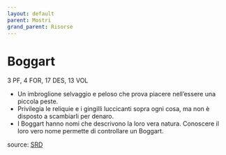 ```yaml
---
layout: default
parent: Mostri
grand_parent: Risorse
---
```


# Boggart
3 PF, 4 FOR, 17 DES, 13 VOL  
- Un imbroglione selvaggio e peloso che prova piacere nell’essere una piccola peste.
- Privilegia le reliquie e i gingilli luccicanti sopra ogni cosa, ma non è disposto a scambiarli per denaro.
- I Boggart hanno nomi che descrivono la loro vera natura. Conoscere il loro vero nome permette di controllare un Boggart.

source: [SRD](/cairn-srd#bestiario)
